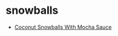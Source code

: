# snowballs

 * [Coconut Snowballs With Mocha Sauce](index/c/coconut-snowballs-with-mocha-sauce-11662.json)
